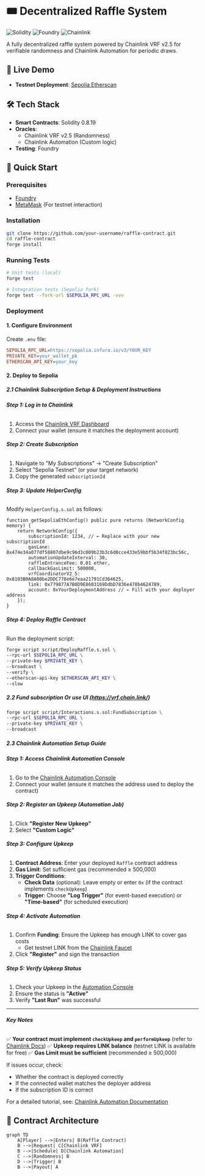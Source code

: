 # 🎟️ Decentralized Raffle System

![Solidity](https://img.shields.io/badge/Solidity-0.8.19-blue)
![Foundry](https://img.shields.io/badge/Tested%20with-Foundry-orange)
![Chainlink](https://img.shields.io/badge/Powered%20by-Chainlink-blueviolet)

A fully decentralized raffle system powered by Chainlink VRF v2.5 for verifiable randomness and Chainlink Automation for periodic draws.

## 📌 Live Demo
- **Testnet Deployment**: [Sepolia Etherscan](https://sepolia.etherscan.io/address/0xA72A84fD5a7c14435E6bDfEBfA94089942253F0a)

## 🛠️ Tech Stack
- **Smart Contracts**: Solidity 0.8.19
- **Oracles**: 
  - Chainlink VRF v2.5 (Randomness)
  - Chainlink Automation (Custom logic)
- **Testing**: Foundry 

## 🚀 Quick Start

### Prerequisites
- [Foundry](https://book.getfoundry.sh/getting-started/installation)
- [MetaMask](https://metamask.io/) (For testnet interaction)

### Installation
```bash
git clone https://github.com/your-username/raffle-contract.git
cd raffle-contract
forge install
```

### Running Tests

```bash
# Unit tests (local)
forge test

# Integration tests (Sepolia fork)
forge test --fork-url $SEPOLIA_RPC_URL -vvv
```

### Deployment

#### 1. Configure Environment

Create `.env` file:

```ini
SEPOLIA_RPC_URL=https://sepolia.infura.io/v3/YOUR_KEY
PRIVATE_KEY=your_wallet_pk
ETHERSCAN_API_KEY=your_key
```

#### 2. Deploy to Sepolia

##### 2.1 **Chainlink Subscription Setup & Deployment Instructions**

###### **Step 1: Log in to Chainlink**

1. Access the [Chainlink VRF Dashboard](https://vrf.chain.link/)
2. Connect your wallet (ensure it matches the deployment account)

###### **Step 2: Create Subscription**

1. Navigate to "My Subscriptions" → "Create Subscription"
2. Select "Sepolia Testnet" (or your target network)
3. Copy the generated `subscriptionId`

###### **Step 3: Update HelperConfig**

Modify `HelperConfig.s.sol` as follows:

```solidity
function getSepoliaEthConfig() public pure returns (NetworkConfig memory) {
    return NetworkConfig({
        subscriptionId: 1234, // ← Replace with your new subscriptionId
        gasLane: 0x474e34a077df58807dbe9c96d3c009b23b3c6d0cce433e59bbf5b34f823bc56c,
        automationUpdateInterval: 30,
        raffleEntranceFee: 0.01 ether,
        callbackGasLimit: 500000,
        vrfCoordinatorV2_5: 0x8103B0A8A00be2DDC778e6e7eaa21791Cd364625,
        link: 0x779877A7B0D9E8603169DdbD7836e478b4624789,
        account: 0xYourDeploymentAddress // ← Fill with your deployer address
    });
}
```

###### **Step 4: Deploy Raffle Contract**

Run the deployment script:

```bash
forge script script/DeployRaffle.s.sol \
--rpc-url $SEPOLIA_RPC_URL \
--private-key $PRIVATE_KEY \
--broadcast \
--verify \
--etherscan-api-key $ETHERSCAN_API_KEY \
--slow
```

##### 2.2 Fund subscription Or  use UI (https://vrf.chain.link/)

```bash
forge script script/Interactions.s.sol:FundSubscription \
--rpc-url $SEPOLIA_RPC_URL \
--private-key $PRIVATE_KEY \
--broadcast
```

##### 2.3 **Chainlink Automation Setup Guide**

###### **Step 1: Access Chainlink Automation Console**

1. Go to the [Chainlink Automation Console](https://automation.chain.link/)
2. Connect your wallet (ensure it matches the address used to deploy the contract)

###### **Step 2: Register an Upkeep (Automation Job)**

1. Click **"Register New Upkeep"**
2. Select **"Custom Logic"**

###### **Step 3: Configure Upkeep**

1. **Contract Address**: Enter your deployed `Raffle` contract address
2. **Gas Limit**: Set sufficient gas (recommended ≥ 500,000)
3. **Trigger Conditions**:
   - **Check Data** (optional): Leave empty or enter `0x` (if the contract implements `checkUpkeep`)
   - **Trigger**: Choose **"Log Trigger"** (for event-based execution) or **"Time-based"** (for scheduled execution)

###### **Step 4: Activate Automation**

1. Confirm **Funding**: Ensure the Upkeep has enough LINK to cover gas costs
   - Get testnet LINK from the [Chainlink Faucet](https://faucets.chain.link/)
2. Click **"Register"** and sign the transaction

###### **Step 5: Verify Upkeep Status**

1. Check your Upkeep in the [Automation Console](https://automation.chain.link/)
2. Ensure the status is **"Active"**
3. Verify **"Last Run"** was successful

------

###### **Key Notes**

✅ **Your contract must implement `checkUpkeep` and `performUpkeep`** (refer to [Chainlink Docs](https://docs.chain.link/chainlink-automation))
✅ **Upkeep requires LINK balance** (testnet LINK is available for free)
✅ **Gas Limit must be sufficient** (recommended ≥ 500,000)

If issues occur, check:

- Whether the contract is deployed correctly
- If the connected wallet matches the deployer address
- If the subscription ID is correct

For a detailed tutorial, see: [Chainlink Automation Documentation](https://docs.chain.link/chainlink-automation)



## 📖 Contract Architecture

```mermaid
graph TD
    A[Player] -->|Enters| B(Raffle Contract)
    B -->|Request| C[Chainlink VRF]
    B -->|Schedule| D[Chainlink Automation]
    C -->|Randomness| B
    D -->|Trigger| B
    B -->|Payout| A
```

